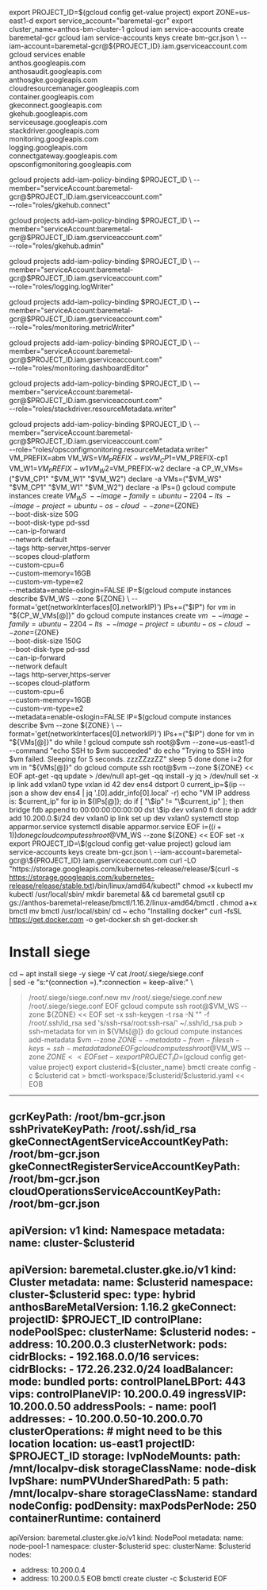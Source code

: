 export PROJECT_ID=$(gcloud config get-value project)
export ZONE=us-east1-d
export service_account="baremetal-gcr"
export cluster_name=anthos-bm-cluster-1
gcloud iam service-accounts create baremetal-gcr
gcloud iam service-accounts keys create bm-gcr.json \
--iam-account=baremetal-gcr@${PROJECT_ID}.iam.gserviceaccount.com
gcloud services enable \
    anthos.googleapis.com \
    anthosaudit.googleapis.com \
    anthosgke.googleapis.com \
    cloudresourcemanager.googleapis.com \
    container.googleapis.com \
    gkeconnect.googleapis.com \
    gkehub.googleapis.com \
    serviceusage.googleapis.com \
    stackdriver.googleapis.com \
    monitoring.googleapis.com \
    logging.googleapis.com \
    connectgateway.googleapis.com \
    opsconfigmonitoring.googleapis.com


gcloud projects add-iam-policy-binding $PROJECT_ID \
--member="serviceAccount:baremetal-gcr@$PROJECT_ID.iam.gserviceaccount.com" \
  --role="roles/gkehub.connect"

gcloud projects add-iam-policy-binding $PROJECT_ID \
--member="serviceAccount:baremetal-gcr@$PROJECT_ID.iam.gserviceaccount.com" \
  --role="roles/gkehub.admin"

gcloud projects add-iam-policy-binding $PROJECT_ID \
--member="serviceAccount:baremetal-gcr@$PROJECT_ID.iam.gserviceaccount.com" \
--role="roles/logging.logWriter"

gcloud projects add-iam-policy-binding $PROJECT_ID \
--member="serviceAccount:baremetal-gcr@$PROJECT_ID.iam.gserviceaccount.com" \
  --role="roles/monitoring.metricWriter"

gcloud projects add-iam-policy-binding $PROJECT_ID \
--member="serviceAccount:baremetal-gcr@$PROJECT_ID.iam.gserviceaccount.com" \
--role="roles/monitoring.dashboardEditor"

gcloud projects add-iam-policy-binding $PROJECT_ID \
--member="serviceAccount:baremetal-gcr@$PROJECT_ID.iam.gserviceaccount.com" \
--role="roles/stackdriver.resourceMetadata.writer"

gcloud projects add-iam-policy-binding $PROJECT_ID \
--member="serviceAccount:baremetal-gcr@$PROJECT_ID.iam.gserviceaccount.com" \
--role="roles/opsconfigmonitoring.resourceMetadata.writer"
VM_PREFIX=abm
VM_WS=$VM_PREFIX-ws
VM_CP1=$VM_PREFIX-cp1
VM_W1=$VM_PREFIX-w1
VM_W2=$VM_PREFIX-w2
declare -a CP_W_VMs=("$VM_CP1" "$VM_W1" "$VM_W2")
declare -a VMs=("$VM_WS" "$VM_CP1" "$VM_W1" "$VM_W2")
declare -a IPs=()
gcloud compute instances create $VM_WS \
          --image-family=ubuntu-2204-lts \
          --image-project=ubuntu-os-cloud \
          --zone=${ZONE} \
          --boot-disk-size 50G \
          --boot-disk-type pd-ssd \
          --can-ip-forward \
          --network default \
          --tags http-server,https-server \
          --scopes cloud-platform \
          --custom-cpu=6 \
          --custom-memory=16GB \
          --custom-vm-type=e2 \
          --metadata=enable-oslogin=FALSE
IP=$(gcloud compute instances describe $VM_WS --zone ${ZONE} \
     --format='get(networkInterfaces[0].networkIP)')
IPs+=("$IP")
for vm in "${CP_W_VMs[@]}"
do
    gcloud compute instances create $vm \
              --image-family=ubuntu-2204-lts \
              --image-project=ubuntu-os-cloud \
              --zone=${ZONE} \
              --boot-disk-size 150G \
              --boot-disk-type pd-ssd \
              --can-ip-forward \
              --network default \
              --tags http-server,https-server \
              --scopes cloud-platform \
              --custom-cpu=6 \
              --custom-memory=16GB \
              --custom-vm-type=e2 \
              --metadata=enable-oslogin=FALSE
    IP=$(gcloud compute instances describe $vm --zone ${ZONE} \
         --format='get(networkInterfaces[0].networkIP)')
    IPs+=("$IP")
done
for vm in "${VMs[@]}"
do
    while ! gcloud compute ssh root@$vm --zone=us-east1-d --command "echo SSH to $vm succeeded"
    do
        echo "Trying to SSH into $vm failed. Sleeping for 5 seconds. zzzZZzzZZ"
        sleep  5
    done
done
i=2
for vm in "${VMs[@]}"
do
    gcloud compute ssh root@$vm --zone ${ZONE} << EOF
        apt-get -qq update > /dev/null
        apt-get -qq install -y jq > /dev/null
        set -x
        ip link add vxlan0 type vxlan id 42 dev ens4 dstport 0
        current_ip=\$(ip --json a show dev ens4 | jq '.[0].addr_info[0].local' -r)
        echo "VM IP address is: \$current_ip"
        for ip in ${IPs[@]}; do
            if [ "\$ip" != "\$current_ip" ]; then
                bridge fdb append to 00:00:00:00:00:00 dst \$ip dev vxlan0
            fi
        done
        ip addr add 10.200.0.$i/24 dev vxlan0
        ip link set up dev vxlan0
        systemctl stop apparmor.service
        systemctl disable apparmor.service
EOF
    i=$((i+1))
done
gcloud compute ssh root@$VM_WS --zone ${ZONE} << EOF
set -x
export PROJECT_ID=\$(gcloud config get-value project)
gcloud iam service-accounts keys create bm-gcr.json \
--iam-account=baremetal-gcr@\${PROJECT_ID}.iam.gserviceaccount.com
curl -LO "https://storage.googleapis.com/kubernetes-release/release/$(curl -s https://storage.googleapis.com/kubernetes-release/release/stable.txt)/bin/linux/amd64/kubectl"
chmod +x kubectl
mv kubectl /usr/local/sbin/
mkdir baremetal && cd baremetal
gsutil cp gs://anthos-baremetal-release/bmctl/1.16.2/linux-amd64/bmctl .
chmod a+x bmctl
mv bmctl /usr/local/sbin/
cd ~
echo "Installing docker"
curl -fsSL https://get.docker.com -o get-docker.sh
sh get-docker.sh
# Install siege
cd ~
apt install siege -y
siege -V
cat /root/.siege/siege.conf \
| sed -e "s:^\(connection \=\).*:connection \= keep-alive:" \
> /root/.siege/siege.conf.new
mv /root/.siege/siege.conf.new /root/.siege/siege.conf
EOF
gcloud compute ssh root@$VM_WS --zone ${ZONE} << EOF
set -x
ssh-keygen -t rsa -N "" -f /root/.ssh/id_rsa
sed 's/ssh-rsa/root:ssh-rsa/' ~/.ssh/id_rsa.pub > ssh-metadata
for vm in ${VMs[@]}
do
    gcloud compute instances add-metadata \$vm --zone ${ZONE} --metadata-from-file ssh-keys=ssh-metadata
done
EOF
gcloud compute ssh root@$VM_WS --zone ${ZONE} << EOF
set -x
export PROJECT_ID=$(gcloud config get-value project)
export clusterid=${cluster_name}
bmctl create config -c \$clusterid
cat > bmctl-workspace/\$clusterid/\$clusterid.yaml << EOB
---
gcrKeyPath: /root/bm-gcr.json
sshPrivateKeyPath: /root/.ssh/id_rsa
gkeConnectAgentServiceAccountKeyPath: /root/bm-gcr.json
gkeConnectRegisterServiceAccountKeyPath: /root/bm-gcr.json
cloudOperationsServiceAccountKeyPath: /root/bm-gcr.json
---
apiVersion: v1
kind: Namespace
metadata:
  name: cluster-\$clusterid
---
apiVersion: baremetal.cluster.gke.io/v1
kind: Cluster
metadata:
  name: \$clusterid
  namespace: cluster-\$clusterid
spec:
  type: hybrid
  anthosBareMetalVersion: 1.16.2
  gkeConnect:
    projectID: \$PROJECT_ID
  controlPlane:
    nodePoolSpec:
      clusterName: \$clusterid
      nodes:
      - address: 10.200.0.3
  clusterNetwork:
    pods:
      cidrBlocks:
      - 192.168.0.0/16
    services:
      cidrBlocks:
      - 172.26.232.0/24
  loadBalancer:
    mode: bundled
    ports:
      controlPlaneLBPort: 443
    vips:
      controlPlaneVIP: 10.200.0.49
      ingressVIP: 10.200.0.50
    addressPools:
    - name: pool1
      addresses:
      - 10.200.0.50-10.200.0.70
  clusterOperations:
    # might need to be this location
    location: us-east1
    projectID: \$PROJECT_ID
  storage:
    lvpNodeMounts:
      path: /mnt/localpv-disk
      storageClassName: node-disk
    lvpShare:
      numPVUnderSharedPath: 5
      path: /mnt/localpv-share
      storageClassName: standard
  nodeConfig:
    podDensity:
      maxPodsPerNode: 250
    containerRuntime: containerd
---
apiVersion: baremetal.cluster.gke.io/v1
kind: NodePool
metadata:
  name: node-pool-1
  namespace: cluster-\$clusterid
spec:
  clusterName: \$clusterid
  nodes:
  - address: 10.200.0.4
  - address: 10.200.0.5
EOB
bmctl create cluster -c \$clusterid
EOF


